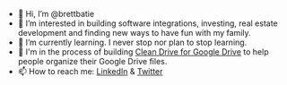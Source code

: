 - 👋 Hi, I’m @brettbatie
- 👀 I’m interested in building software integrations, investing, real estate development and finding new ways to have fun with my family.
- 🌱 I’m currently learning. I never stop nor plan to stop learning.
- 💞️ I'm in the process of building [Clean Drive for Google Drive](https://www.cleandrive.app/) to help people organize their Google Drive files.
- 📫 How to reach me: [LinkedIn](https://www.linkedin.com/in/brettbatie) & [Twitter](https://twitter.com/brettbatie)

<!---
brettbatie/brettbatie is a ✨ special ✨ repository because its `README.md` (this file) appears on your GitHub profile.
You can click the Preview link to take a look at your changes.
--->
